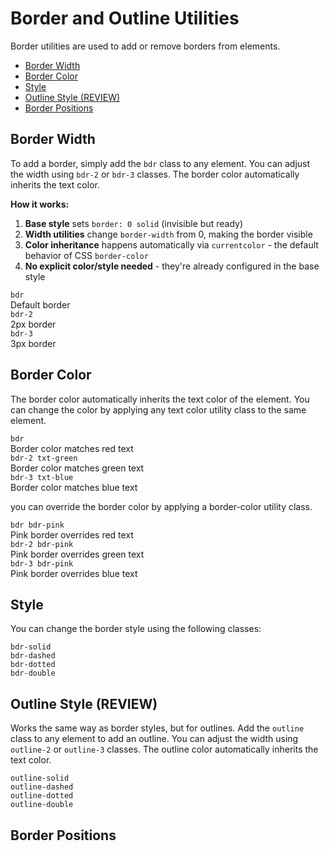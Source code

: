 # Border and Outline Utilities

Border utilities are used to add or remove borders from elements.

- [Border Width](#border-width)
- [Border Color](#border-color)
- [Style](#style)
- [Outline Style (REVIEW)](#outline-style-review)
- [Border Positions](#border-positions)

## Border Width

To add a border, simply add the `bdr` class to any element. You can adjust the
width using `bdr-2` or `bdr-3` classes. The border color automatically inherits
the text color.

**How it works:**
1. **Base style** sets `border: 0 solid` (invisible but ready)
2. **Width utilities** change `border-width` from 0, making the border visible
3. **Color inheritance** happens automatically via `currentcolor` - the default
   behavior of CSS `border-color`
4. **No explicit color/style needed** - they're already configured in the base
   style

<div class="grid lg:cols-3 tac c-pxy-1">
    <div class="bdr">
        <code>bdr</code><br> Default border
    </div>
    <div class="bdr-2">
        <code>bdr-2</code><br> 2px border
    </div>
    <div class="bdr-3">
        <code>bdr-3</code><br> 3px border
    </div>
</div>

## Border Color

The border color automatically inherits the text color of the element. You can
change the color by applying any text color utility class to the same element.

<div class="grid lg:cols-3 tac c-pxy-1">
    <div class="bdr txt-red">
        <code>bdr</code><br> Border color matches red text
    </div>
    <div class="bdr-2 txt-green">
        <code>bdr-2 txt-green</code><br> Border color matches green text
    </div>
    <div class="bdr-3 txt-blue">
        <code>bdr-3 txt-blue</code><br> Border color matches blue text
    </div>
</div>

you can override the border color by applying a border-color utility class.

<div class="grid lg:cols-3 tac c-pxy-1">
    <div class="bdr txt-red bdr-pink">
        <code>bdr bdr-pink</code><br>  Pink border overrides red text
    </div>
    <div class="bdr-2 txt-green bdr-pink">
        <code>bdr-2 bdr-pink</code><br> Pink border overrides green text
    </div>
    <div class="bdr-3 txt-blue bdr-pink">
        <code>bdr-3 bdr-pink</code><br> Pink border overrides blue text
    </div>
</div>

## Style

You can change the border style using the following classes:

<div class="grid lg:cols-2 tac c-pxy-1">
    <div class="bdr-3 bdr-solid">
        <code class="txt-red">bdr-solid</code>
    </div>
    <div class="bdr-3 bdr-dashed">
        <code class="txt-red">bdr-dashed</code>
    </div>
    <div class="bdr-3 bdr-dotted">
        <code class="txt-red">bdr-dotted</code>
    </div>
    <div class="bdr-3 bdr-double">
        <code class="txt-red">bdr-double</code>
    </div>
</div>

## Outline Style (REVIEW)

Works the same way as border styles, but for outlines. Add the `outline` class
to any element to add an outline. You can adjust the width using `outline-2` or
`outline-3` classes. The outline color automatically inherits the text color.

<div class="grid md:cols-2 gap tac bx pxy-3">
    <div class="bx bdr-5 bdr-blue outline-5 outline-pink outline-solid">
        <code class="txt-red">outline-solid</code>
    </div>
    <div class="bx bdr-5 bdr-blue outline-5 outline-pink outline-dashed">
        <code class="txt-red">outline-dashed</code>
    </div>
    <div class="bx bdr-5 bdr-blue outline-5 outline-pink outline-dotted">
        <code class="txt-red">outline-dotted</code>
    </div>
    <div class="bx bdr-5 bdr-blue outline-5 outline-pink outline-double">
        <code class="txt-red">outline-double</code>
    </div>
</div>





## Border Positions








<!-- ## FAQ's

can apply class but its probably easier to use a theme class instead???
What happens if i use a `bx` or other component class?

<div class="grid md:cols-2 gap tac bx pxy-3">
    <div class="bx bdr-5">
        <code class="txt-red">bdr-double</code>
        hey there
    </div>
    <div class="bx success bdr-5">
        <code class="txt-red">bdr-double</code>
        hey there
    </div>
</div> -->


<!--  -->
<!--  -->
<!--  -->
<!--  -->
<!--  -->
<!--  -->
<!--  -->
<!-- 





## Techniques

### Clip Border Radius

Apply the `overflow-hidden` class to clip the border radius of an element. This is useful when you
want to add a border radius to an element that contains an image.

<div class="grid cols-4">
    <div class="rounded-2 bdr-5 bdr-red">
        <img src="/images/naykel-400.png">
    </div>
    <div class="rounded-2 bdr-5 bdr-red overflow-hidden">
        <img src="/images/naykel-400.png">
    </div>
</div>

```html
<div class="rounded-2 overflow-hidden">
    <img src="">
</div>
``` -->